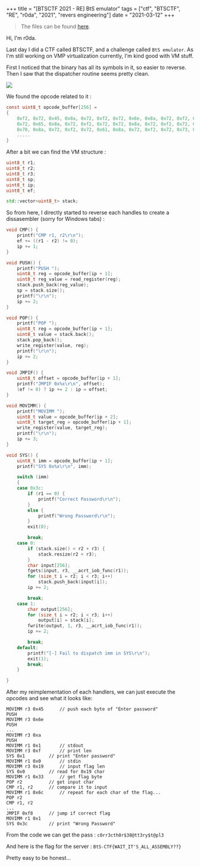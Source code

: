 +++
title = "[BTSCTF 2021 - RE] BtS emulator"
tags = ["ctf", "BTSCTF", "RE", "r0da", "2021", "revers engineering"]
date = "2021-03-12"
+++

>The files can be found [here](https://github.com/ret2school/ctf/tree/master/2021/btsctf/rev/emulator).

Hi, I'm r0da.

Last day I did a CTF called BTSCTF, and a challenge called `BtS emulator`. As I'm still working on VMP virtualization currently, I'm kind good with VM stuff.

First I noticed that the binary has all its symbols in it, so easier to reverse. Then I saw that the dispatcher routine seems pretty clean.

![](https://whereisr0da.github.io/blog/post_images/emulator/Screenshot_721.png)

We found the opcode related to it :

```C
const uint8_t opcode_buffer[256] =
{
	0xf2, 0x72, 0x45, 0x8a, 0x72, 0xf2, 0x72, 0x6e, 0x8a, 0x72, 0xf2, 0x72, 0x74, 0x8a, 0x72, 0xf2,
	0x72, 0x65, 0x8a, 0x72, 0xf2, 0x72, 0x72, 0x8a, 0x72, 0xf2, 0x72, 0x20, 0x8a, 0x72, 0xf2, 0x72,
	0x70, 0x8a, 0x72, 0xf2, 0x72, 0x61, 0x8a, 0x72, 0xf2, 0x72, 0x73, 0x8a, 0x72, 0xf2, 0x72, 0x73,
	.....
}
```

After a bit we can find the VM structure :

```C++
uint8_t r1;
uint8_t r2;
uint8_t r3;
uint8_t sp;
uint8_t ip;
uint8_t ef;

std::vector<uint8_t> stack;
```

So from here, I directly started to reverse each handles to create a dissasembler (sorry for Windows tabs) :

```C++
void CMP() {
	printf("CMP r1, r2\r\n");
	ef += ((r1 - r2) != 0);
	ip += 1;
}

void PUSH() {
	printf("PUSH ");
	uint8_t reg = opcode_buffer[ip + 1];
	uint8_t reg_value = read_register(reg);
	stack.push_back(reg_value);
	sp = stack.size();
	printf("\r\n");
	ip += 2;
}

void POP() {
	printf("POP ");
	uint8_t reg = opcode_buffer[ip + 1];
	uint8_t value = stack.back();
	stack.pop_back();
	write_register(value, reg);
	printf("\r\n");
	ip += 2;
}

void JMPIF() {
	uint8_t offset = opcode_buffer[ip + 1];
	printf("JMPIF 0x%x\r\n", offset);
	(ef != 0) ? ip += 2 : ip = offset;
}

void MOVIMM() {
	printf("MOVIMM ");
	uint8_t value = opcode_buffer[ip + 2];
	uint8_t target_reg = opcode_buffer[ip + 1];
	write_register(value, target_reg);
	printf("\r\n");
	ip += 3;
}

void SYS() {
	uint8_t imm = opcode_buffer[ip + 1];
	printf("SYS 0x%x\r\n", imm);

	switch (imm)
	{
	case 0x3c:
		if (r1 == 0) {
			printf("Correct Password\r\n");
		}
		else {
			printf("Wrong Password\r\n");
		}
		exit(0);

		break;
	case 0:
		if (stack.size() < r2 + r3) {
			stack.resize(r2 + r3);
		}
		char input[256];
		fgets(input, r3, __acrt_iob_func(r1));
		for (size_t i = r2; i < r3; i++)
			stack.push_back(input[i]);
		ip += 2;

		break;
	case 1:
		char output[256];
		for (size_t i = r2; i < r3; i++)
			output[i] = stack[i];
		fwrite(output, 1, r3, __acrt_iob_func(r1));
		ip += 2;

		break;
	default:
		printf("[-] Fail to dispatch imm in SYS\r\n");
		exit(1);
		break;
	}

}
```

After my reimplementation of each handlers, we can just execute the opcodes and see what it looks like:

```ASM
MOVIMM r3 0x45		// push each byte of "Enter password" 
PUSH
MOVIMM r3 0x6e
PUSH
...
MOVIMM r3 0xa	
PUSH
MOVIMM r1 0x1		// stdout
MOVIMM r3 0xf		// print len
SYS 0x1			// print "Enter password" 
MOVIMM r1 0x0		// stdin
MOVIMM r3 0x19		// input flag len 
SYS 0x0			// read for 0x19 char
MOVIMM r1 0x33		// get flag byte
POP r2			// get input char
CMP r1, r2		// compare it to input
MOVIMM r1 0x6c		// repeat for each char of the flag...
POP r2
CMP r1, r2
...
JMPIF 0xf8		// jump if correct flag
MOVIMM r1 0x1
SYS 0x3c		// print "Wrong Password"
```

From the code we can get the pass : `c0rr3cth0r$38@tt3ry$t@pl3`

And here is the flag for the server : `BtS-CTF{WAIT_IT'S_ALL_ASSEMBLY??}`

Pretty easy to be honest...
